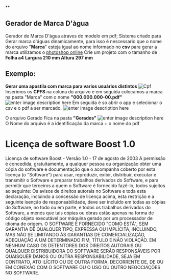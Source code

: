 
**

## Gerador de Marca D'àgua

Gerador de Marca D'àgua atraves do modelo em pdf;
Sistema criado para Gerar marca d'águas dinamicamente, 
para isso é nescessario que o nome do arquivo "**Marca**" esteja igual ao nome informado no **csv** 
para gerar a marca utilizamos o [photoshop online](https://www.photoshoponline.net.br/) 
Crie um projeto com o tamanho de **Folha a4** 
**Largura 210 mm 
	Altura 297 mm**

## Exemplo:

**Gerar uma apostila com marca para varios usuários distintos**
![Cpf ](https://i.im.ge/2022/09/22/1hZ3s9.modleo.png)
Inserimos os **CPFS** na coluna do arquivo e em seguida colocamos a marca na pasta "Marca" com o nome **"000.000.000-00.pdf"**
![enter image description here](https://i.im.ge/2022/09/22/1hZZoD.Captura-de-tela-2022-09-22-143243.png)
Em seguida é so abrir o app e selecionar o csv e o pdf a ser marcado.
![enter image description here](https://i.im.ge/2022/09/22/1hZzsp.Captura-de-tela-2022-09-22-143644.png)

O arquivo Gerado Fica na pasta **"Gerados"**
![enter image description here](https://i.im.ge/2022/09/22/1hZHyP.Captura-de-tela-2022-09-22-143809.png)
O Nome do arquivo é a identificação da marca + o nome do pdf 



# Licença de software Boost 1.0
Licença de software Boost - Versão 1.0 - 17 de agosto de 2003
 A permissão é concedida, gratuitamente, a qualquer pessoa ou organização obter uma cópia do software e documentação que o acompanha coberto por esta licença (o "Software") para usar, reproduzir, exibir, distribuir, executar e transmitir o Software e preparar trabalhos derivados do Software, e para permitir que terceiros a quem o Software é fornecido fazê-lo, todos sujeitos ao seguinte:
 Os avisos de direitos autorais no Software e toda esta declaração, incluindo a concessão de licença acima, esta restrição e a seguinte isenção de responsabilidade, deve ser incluído em todas as cópias do Software, no todo ou em parte, e todos os trabalhos derivados do Software, a menos que tais cópias ou obras estão apenas na forma de código objeto executável por máquina gerado por um processador de idioma de origem.
 O SOFTWARE É FORNECIDO "COMO ESTÁ", SEM GARANTIA DE QUALQUER TIPO, EXPRESSA OU IMPLÍCITA, INCLUINDO, MAS NÃO SE LIMITANDO ÀS GARANTIAS DE COMERCIALIZAÇÃO, ADEQUAÇÃO A UM DETERMINADO FIM, TÍTULO E NÃO VIOLAÇÃO. EM NENHUM CASO OS DETENTORES DOS DIREITOS AUTORAIS OU QUALQUER DISTRIBUIDORA DO SOFTWARE SERÃO RESPONSÁVEIS POR QUAISQUER DANOS OU OUTRA RESPONSABILIDADE, SEJA EM CONTRATO, ATO ILÍCITO OU DE OUTRA FORMA, DECORRENTE DE, DE OU EM CONEXÃO COM O SOFTWARE OU O USO OU OUTRO NEGOCIAÇÕES NO SOFTWARE.
